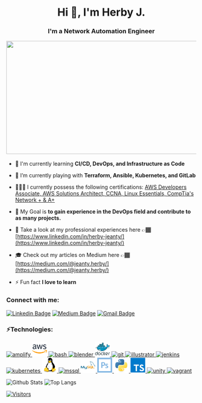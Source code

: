 <h1 align="center">Hi 👋, I'm Herby J.</h1>

<h3 align="center">I'm a Network Automation Engineer</h3>

<div align="center">
  <img src="https://media.giphy.com/media/dWesBcTLavkZuG35MI/giphy.gif" width="600" height="300"/>
</div>

- 🏫 I'm currently learning **CI/CD, DevOps, and Infrastructure as Code**

- 🔭 I’m currently playing with **Terraform, Ansible, Kubernetes, and GitLab**

- 👨🏾‍🎓 I currently possess the following certifications: [AWS Developers Associate, AWS Solutions Architect, CCNA, Linux Essentials, CompTia's Network + &  A+](https://www.credly.com/users/herby-jeanty/badges)

- 🎯 My Goal is **to gain experience in the DevOps field and contribute to as many projects.**

- 📄 Take a look at my professional experiences here 👉🏾[https://www.linkedin.com/in/herby-jeanty/](https://www.linkedin.com/in/herby-jeanty/)

- 🎓 Check out my articles on Medium here 👉🏾[https://medium.com/@jeanty.herby/](https://medium.com/@jeanty.herby/)

- ⚡ Fun fact **I love to learn**

<h3 align="left">Connect with me:</h3>

[![Linkedin Badge](https://img.shields.io/badge/-Herby%20Jeanty-blue?style=flat-square&logo=Linkedin&logoColor=white&link=https://www.linkedin.com/in/herby-jeanty/)](https://www.linkedin.com/in/herby-jeanty/)
[![Medium Badge](https://img.shields.io/badge/Herby%20Jeanty-12100E?style=flat-square&logo=medium&logoColor=white&link=https://https://medium.com/@jeanty.herby/)](https://medium.com/@jeanty.herby/)
[![Gmail Badge](https://img.shields.io/badge/-jeanty.herby@gmail.com-c14438?style=flat-square&logo=Gmail&logoColor=white&link=mailto:jeanty.herby@gmail.com)](mailto:jeanty.herby@gmail.com)

<h3 align="left">⚡Technologies:</h3>
<p align="left"> <a href="https://aws.amazon.com/amplify/" target="_blank" rel="noreferrer"> <img src="https://docs.amplify.aws/assets/logo-dark.svg" alt="amplify" width="40" height="40"/> </a> <a href="https://aws.amazon.com" target="_blank" rel="noreferrer"> <img src="https://raw.githubusercontent.com/devicons/devicon/master/icons/amazonwebservices/amazonwebservices-original-wordmark.svg" alt="aws" width="40" height="40"/> </a> <a href="https://www.gnu.org/software/bash/" target="_blank" rel="noreferrer"> <img src="https://www.vectorlogo.zone/logos/gnu_bash/gnu_bash-icon.svg" alt="bash" width="40" height="40"/> </a> <a href="https://www.blender.org/" target="_blank" rel="noreferrer"> <img src="https://download.blender.org/branding/community/blender_community_badge_white.svg" alt="blender" width="40" height="40"/> </a> <a href="https://www.docker.com/" target="_blank" rel="noreferrer"> <img src="https://raw.githubusercontent.com/devicons/devicon/master/icons/docker/docker-original-wordmark.svg" alt="docker" width="40" height="40"/> </a> <a href="https://git-scm.com/" target="_blank" rel="noreferrer"> <img src="https://www.vectorlogo.zone/logos/git-scm/git-scm-icon.svg" alt="git" width="40" height="40"/> </a> <a href="https://www.adobe.com/in/products/illustrator.html" target="_blank" rel="noreferrer"> <img src="https://www.vectorlogo.zone/logos/adobe_illustrator/adobe_illustrator-icon.svg" alt="illustrator" width="40" height="40"/> </a> <a href="https://www.jenkins.io" target="_blank" rel="noreferrer"> <img src="https://www.vectorlogo.zone/logos/jenkins/jenkins-icon.svg" alt="jenkins" width="40" height="40"/> </a> <a href="https://kubernetes.io" target="_blank" rel="noreferrer"> <img src="https://www.vectorlogo.zone/logos/kubernetes/kubernetes-icon.svg" alt="kubernetes" width="40" height="40"/> </a> <a href="https://www.linux.org/" target="_blank" rel="noreferrer"> <img src="https://raw.githubusercontent.com/devicons/devicon/master/icons/linux/linux-original.svg" alt="linux" width="40" height="40"/> </a> <a href="https://www.microsoft.com/en-us/sql-server" target="_blank" rel="noreferrer"> <img src="https://www.svgrepo.com/show/303229/microsoft-sql-server-logo.svg" alt="mssql" width="40" height="40"/> </a> <a href="https://www.mysql.com/" target="_blank" rel="noreferrer"> <img src="https://raw.githubusercontent.com/devicons/devicon/master/icons/mysql/mysql-original-wordmark.svg" alt="mysql" width="40" height="40"/> </a> <a href="https://www.photoshop.com/en" target="_blank" rel="noreferrer"> <img src="https://raw.githubusercontent.com/devicons/devicon/master/icons/photoshop/photoshop-line.svg" alt="photoshop" width="40" height="40"/> </a> <a href="https://www.python.org" target="_blank" rel="noreferrer"> <img src="https://raw.githubusercontent.com/devicons/devicon/master/icons/python/python-original.svg" alt="python" width="40" height="40"/> </a> <a href="https://www.typescriptlang.org/" target="_blank" rel="noreferrer"> <img src="https://raw.githubusercontent.com/devicons/devicon/master/icons/typescript/typescript-original.svg" alt="typescript" width="40" height="40"/> </a> <a href="https://unity.com/" target="_blank" rel="noreferrer"> <img src="https://www.vectorlogo.zone/logos/unity3d/unity3d-icon.svg" alt="unity" width="40" height="40"/> </a> <a href="https://www.vagrantup.com/" target="_blank" rel="noreferrer"> <img src="https://www.vectorlogo.zone/logos/vagrantup/vagrantup-icon.svg" alt="vagrant" width="40" height="40"/> </a> </p>


![Github Stats](https://github-readme-stats.vercel.app/api?username=HerbyJ3&count_private=true&show_icons=true&include_all_commits=true)
![Top Langs](https://github-readme-stats.vercel.app/api/top-langs/?username=HerbyJ3&hide=TeX&layout=compact)


[![Visitors](https://api.visitorbadge.io/api/visitors?path=HerbyJ3%2FHerbyJ3&label=VISITORS&countColor=%23263759)](https://visitorbadge.io/status?path=HerbyJ3%2FHerbyJ3)
